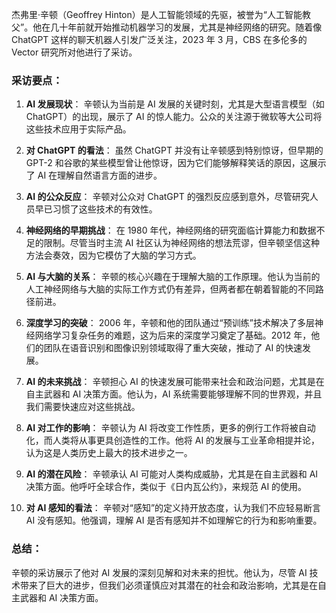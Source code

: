 杰弗里·辛顿（Geoffrey Hinton）是人工智能领域的先驱，被誉为“人工智能教父”。他在几十年前就开始推动机器学习的发展，尤其是神经网络的研究。随着像 ChatGPT 这样的聊天机器人引发广泛关注，2023 年 3 月，CBS 在多伦多的 Vector 研究所对他进行了采访。

### 采访要点：

1. **AI 发展现状**：
   辛顿认为当前是 AI 发展的关键时刻，尤其是大型语言模型（如 ChatGPT）的出现，展示了 AI 的惊人能力。公众的关注源于微软等大公司将这些技术应用于实际产品。

2. **对 ChatGPT 的看法**：
   虽然 ChatGPT 并没有让辛顿感到特别惊讶，但早期的 GPT-2 和谷歌的某些模型曾让他惊讶，因为它们能够解释笑话的原因，这展示了 AI 在理解自然语言方面的进步。

3. **AI 的公众反应**：
   辛顿对公众对 ChatGPT 的强烈反应感到意外，尽管研究人员早已习惯了这些技术的有效性。

4. **神经网络的早期挑战**：
   在 1980 年代，神经网络的研究面临计算能力和数据不足的限制。尽管当时主流 AI 社区认为神经网络的想法荒谬，但辛顿坚信这种方法会奏效，因为它模仿了大脑的学习方式。

5. **AI 与大脑的关系**：
   辛顿的核心兴趣在于理解大脑的工作原理。他认为当前的人工神经网络与大脑的实际工作方式仍有差异，但两者都在朝着智能的不同路径前进。

6. **深度学习的突破**：
   2006 年，辛顿和他的团队通过“预训练”技术解决了多层神经网络学习复杂任务的难题，这为后来的深度学习奠定了基础。2012 年，他们的团队在语音识别和图像识别领域取得了重大突破，推动了 AI 的快速发展。

7. **AI 的未来挑战**：
   辛顿担心 AI 的快速发展可能带来社会和政治问题，尤其是在自主武器和 AI 决策方面。他认为，AI 系统需要能够理解不同的世界观，并且我们需要快速应对这些挑战。

8. **AI 对工作的影响**：
   辛顿认为 AI 将改变工作性质，更多的例行工作将被自动化，而人类将从事更具创造性的工作。他将 AI 的发展与工业革命相提并论，认为这是人类历史上最大的技术进步之一。

9. **AI 的潜在风险**：
   辛顿承认 AI 可能对人类构成威胁，尤其是在自主武器和 AI 决策方面。他呼吁全球合作，类似于《日内瓦公约》，来规范 AI 的使用。

10. **对 AI 感知的看法**：
    辛顿对“感知”的定义持开放态度，认为我们不应轻易断言 AI 没有感知。他强调，理解 AI 是否有感知并不如理解它的行为和影响重要。

### 总结：

辛顿的采访展示了他对 AI 发展的深刻见解和对未来的担忧。他认为，尽管 AI 技术带来了巨大的进步，但我们必须谨慎应对其潜在的社会和政治影响，尤其是在自主武器和 AI 决策方面。
